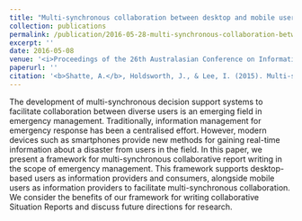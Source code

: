 ```yaml
---
title: "Multi-synchronous collaboration between desktop and mobile users: A case study of report writing for emergency management"
collection: publications
permalink: /publication/2016-05-28-multi-synchronous-collaboration-between-desktop-and-mobile-users
excerpt: ''
date: 2016-05-08
venue: '<i>Proceedings of the 26th Australasian Conference on Information Systems</i>'
paperurl: ''
citation: '<b>Shatte, A.</b>, Holdsworth, J., & Lee, I. (2015). Multi-synchronous collaboration between desktop and mobile users: A case study of report writing for emergency management. <i>Proceedings of the 26th Australasian Conference on Information Systems (ACIS)</i>, 30 November - 4 December 2015, Adelaide, SA, Australia.'
---
```


The development of multi-synchronous decision support systems to facilitate collaboration between diverse users is an emerging field in emergency management. Traditionally, information management for emergency response has been a centralised effort. However, modern devices such as smartphones provide new methods for gaining real-time information about a disaster from users in the field. In this paper, we present a framework for multi-synchronous collaborative report writing in the scope of emergency management. This framework supports desktop-based users as information providers and consumers, alongside mobile users as information providers to facilitate multi-synchronous collaboration. We consider the benefits of our framework for writing collaborative Situation Reports and discuss future directions for research.

<!---This paper is about the number 3. The number 4 is left for future work.--->

<!---[Download paper here](http://academicpages.github.io/files/paper3.pdf)--->

<!---Recommended citation: Your Name, You. (2015). "Paper Title Number 3." <i>Journal 1</i>. 1(3).--->
